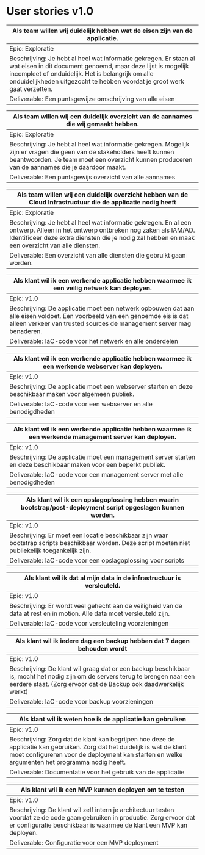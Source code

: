 # User stories v1.0

|Als team willen wij duidelijk hebben wat de eisen zijn van de applicatie.|
|---|
|Epic: Exploratie|
|Beschrijving: Je hebt al heel wat informatie gekregen.  Er staan al wat eisen in dit document genoemd, maar deze lijst is mogelijk incompleet of onduidelijk. Het is belangrijk om alle onduidelijkheden uitgezocht te hebben voordat je groot werk gaat verzetten. |
|Deliverable: Een puntsgewijze omschrijving van alle eisen|

|Als team willen wij een duidelijk overzicht van de aannames die wij gemaakt hebben.|
|---|
|Epic: Exploratie|
|Beschrijving: Je hebt al heel wat informatie gekregen. Mogelijk zijn er vragen die geen van de stakeholders heeft kunnen beantwoorden. Je team moet een overzicht kunnen produceren van de aannames die je daardoor maakt.|
|Deliverable: Een puntsgewijs overzicht van alle aannames|

|Als team willen wij een duidelijk overzicht hebben van de Cloud Infrastructuur die de applicatie nodig heeft|
|---|
|Epic: Exploratie|
|Beschrijving: Je hebt al heel wat informatie gekregen. En al een ontwerp. Alleen in het ontwerp ontbreken nog zaken als IAM/AD. Identificeer deze extra diensten die je nodig zal hebben en maak een overzicht van alle diensten.|
|Deliverable: Een overzicht van alle diensten die gebruikt gaan worden.|

|Als klant wil ik een werkende applicatie hebben waarmee ik een veilig netwerk kan deployen.|
|---|
|Epic: v1.0|
|Beschrijving: De applicatie moet een netwerk opbouwen dat aan alle eisen voldoet. Een voorbeeld van een genoemde eis is dat alleen verkeer van trusted sources de management server mag benaderen.|
|Deliverable: IaC-code voor het netwerk en alle onderdelen|

|Als klant wil ik een werkende applicatie hebben waarmee ik een werkende webserver kan deployen.|
|---|
|Epic: v1.0|
|Beschrijving: De applicatie moet een webserver starten en deze beschikbaar maken voor algemeen publiek. |
|Deliverable: IaC-code voor een webserver en alle benodigdheden|

|Als klant wil ik een werkende applicatie hebben waarmee ik een werkende management server kan deployen.|
|---|
|Epic: v1.0|
|Beschrijving: De applicatie moet een management server starten en deze beschikbaar maken voor een beperkt publiek.|
|Deliverable: IaC-code voor een management server met alle benodigdheden|

|Als klant wil ik een opslagoplossing hebben waarin bootstrap/post-deployment script opgeslagen kunnen worden.|
|---|
|Epic: v1.0|
|Beschrijving: Er moet een locatie beschikbaar zijn waar bootstrap scripts beschikbaar worden. Deze script moeten niet publiekelijk toegankelijk zijn.|
|Deliverable: IaC-code voor een opslagoplossing voor scripts|

|Als klant wil ik dat al mijn data in de infrastructuur is versleuteld.|
|---|
|Epic: v1.0|
|Beschrijving: Er wordt veel gehecht aan de veiligheid van de data at rest en in motion. Alle data moet versleuteld zijn.|
|Deliverable: IaC-code voor versleuteling voorzieningen|

|Als klant wil ik iedere dag een backup hebben dat 7 dagen behouden wordt|
|---|
|Epic: v1.0|
|Beschrijving: De klant wil graag dat er een backup beschikbaar is, mocht het nodig zijn om de servers terug te brengen naar een eerdere staat. (Zorg ervoor dat de Backup ook daadwerkelijk werkt)|
|Deliverable: IaC-code voor backup voorzieningen|

|Als klant wil ik weten hoe ik de applicatie kan gebruiken|
|---|
|Epic: v1.0|
|Beschrijving: Zorg dat de klant kan begrijpen hoe deze de applicatie kan gebruiken. Zorg dat het duidelijk is wat de klant moet configureren voor de deployment kan starten en welke argumenten het programma nodig heeft.|
|Deliverable: Documentatie voor het gebruik van de applicatie|

|Als klant wil ik een MVP kunnen deployen om te testen|
|---|
|Epic: v1.0|
|Beschrijving: De klant wil zelf intern je architectuur testen voordat ze de code gaan gebruiken in productie. Zorg ervoor dat er configuratie beschikbaar is waarmee de klant een MVP kan deployen.|
|Deliverable: Configuratie voor een MVP deployment|